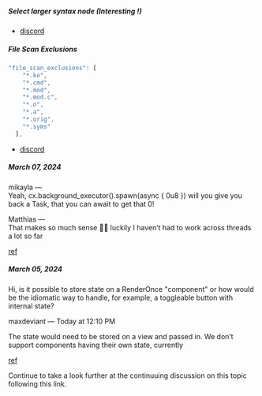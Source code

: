 
##### Select larger syntax node (Interesting !)

- [discord](https://discord.com/channels/869392257814519848/1250470360139300934/1254718110619930696)

##### File Scan Exclusions

```rust
"file_scan_exclusions": [
    "*.ko",
    "*.cmd",
    "*.mod",
    "*.mod.c",
    "*.o",
    "*.a",
    "*.orig",
    "*.syms"
  ],
```

- [discord](https://discord.com/channels/869392257814519848/873293828805771284/1255076249462640703)

##### March 07, 2024

mikayla —  
Yeah, cx.background_executor().spawn(async { 0u8 }) will you give you back a Task<u8>, that you can await to get that 0!

Matthias —   
That makes so much sense 🤦‍♂️ luckily I haven’t had to work across threads a lot so far

[ref](https://discord.com/channels/869392257814519848/1199799855007158352/1215407613206986823)

##### March 05, 2024

Hi, is it possible to store state on a RenderOnce  "component" or how would be the idiomatic way to handle, for example, a toggleable button with internal state?

maxdeviant — Today at 12:10 PM

The state would need to be stored on a view and passed in. We don’t support components having their own state, currently

[ref](https://discord.com/channels/869392257814519848/1199799855007158352/1214662036257112105)

Continue to take a look further at the continuuing discussion on this topic following this link.
